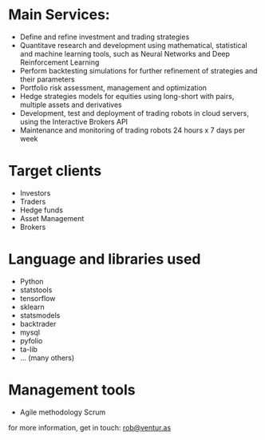 # Main Services:

- Define and refine investment and trading strategies
- Quantitave research and development using mathematical, statistical and machine learning tools, such as Neural Networks and Deep Reinforcement Learning
- Perform backtesting simulations for further refinement of strategies and their parameters
- Portfolio risk assessment, management and optimization
- Hedge strategies models for equities using long-short with pairs, multiple assets and derivatives
- Development, test and deployment of trading robots in cloud servers, using the Interactive Brokers API
- Maintenance and monitoring of trading robots 24 hours x 7 days per week

# Target clients
- Investors
- Traders
- Hedge funds
- Asset Management 
- Brokers

# Language and libraries used
- Python
- statstools
- tensorflow
- sklearn
- statsmodels
- backtrader
- mysql
- pyfolio
- ta-lib
- ... (many others)

# Management tools
- Agile methodology Scrum

for more information, get in touch: rob@ventur.as
